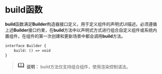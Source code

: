 # build函数<a name="ZH-CN_TOPIC_0000001157228879"></a>

**build**函数满足**Builder**构造器接口定义，用于定义组件的声明式UI描述。必须遵循上述**Builder**接口约束，在**build**方法中以声明式方式进行组合自定义组件或系统内置组件，在组件的第一次创建和更新场景中都会调用**build**方法。

```
interface Builder {
    build: () => void
}
```

>![icon-note.gif](public_sys-resources/icon-note.gif) **说明：** 
>build方法仅支持组合组件，使用渲染控制语法。

